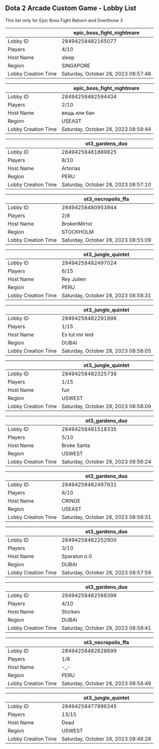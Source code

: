 ## Dota 2 Arcade Custom Game - Lobby List

This list only for Epic Boss Fight Reborn and Overthrow 3

|  | epic_boss_fight_nightmare |
| ------ | ------ |
| Lobby ID | 28494258482165077 |
| Players | 4/10 |
| Host Name | sleep |
| Region | SINGAPORE |
| Lobby Creation Time | Saturday, October 28, 2023 08:57:48 |


|  | epic_boss_fight_nightmare |
| ------ | ------ |
| Lobby ID | 28494258482594434 |
| Players | 2/10 |
| Host Name | вещь или бан |
| Region | USEAST |
| Lobby Creation Time | Saturday, October 28, 2023 08:58:44 |


|  | ot3_gardens_duo |
| ------ | ------ |
| Lobby ID | 28494258481869825 |
| Players | 8/10 |
| Host Name | Artorias |
| Region | PERU |
| Lobby Creation Time | Saturday, October 28, 2023 08:57:10 |


|  | ot3_necropolis_ffa |
| ------ | ------ |
| Lobby ID | 28494258480953944 |
| Players | 2/8 |
| Host Name | BrokenMirror |
| Region | STOCKHOLM |
| Lobby Creation Time | Saturday, October 28, 2023 08:55:09 |


|  | ot3_jungle_quintet |
| ------ | ------ |
| Lobby ID | 28494258482497024 |
| Players | 6/15 |
| Host Name | Rey Julien |
| Region | PERU |
| Lobby Creation Time | Saturday, October 28, 2023 08:58:31 |


|  | ot3_jungle_quintet |
| ------ | ------ |
| Lobby ID | 28494258482291996 |
| Players | 1/15 |
| Host Name | Es tut mir leid |
| Region | DUBAI |
| Lobby Creation Time | Saturday, October 28, 2023 08:58:05 |


|  | ot3_jungle_quintet |
| ------ | ------ |
| Lobby ID | 28494258482325738 |
| Players | 1/15 |
| Host Name | fun |
| Region | USWEST |
| Lobby Creation Time | Saturday, October 28, 2023 08:58:09 |


|  | ot3_gardens_duo |
| ------ | ------ |
| Lobby ID | 28494258481518335 |
| Players | 5/10 |
| Host Name | Broke Santa |
| Region | USWEST |
| Lobby Creation Time | Saturday, October 28, 2023 08:56:24 |


|  | ot3_gardens_duo |
| ------ | ------ |
| Lobby ID | 28494258482497631 |
| Players | 6/10 |
| Host Name | CRINGE |
| Region | USEAST |
| Lobby Creation Time | Saturday, October 28, 2023 08:58:31 |


|  | ot3_gardens_duo |
| ------ | ------ |
| Lobby ID | 28494258482252900 |
| Players | 3/10 |
| Host Name | Sparatun o.0 |
| Region | DUBAI |
| Lobby Creation Time | Saturday, October 28, 2023 08:57:59 |


|  | ot3_gardens_duo |
| ------ | ------ |
| Lobby ID | 28494258482568398 |
| Players | 4/10 |
| Host Name | Storken |
| Region | DUBAI |
| Lobby Creation Time | Saturday, October 28, 2023 08:58:41 |


|  | ot3_necropolis_ffa |
| ------ | ------ |
| Lobby ID | 28494258482628699 |
| Players | 1/8 |
| Host Name | -_- |
| Region | PERU |
| Lobby Creation Time | Saturday, October 28, 2023 08:58:49 |


|  | ot3_jungle_quintet |
| ------ | ------ |
| Lobby ID | 28494258477896345 |
| Players | 13/15 |
| Host Name | Dead |
| Region | USWEST |
| Lobby Creation Time | Saturday, October 28, 2023 08:48:28 |


